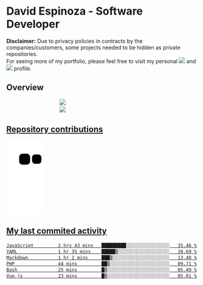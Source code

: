# David Espinoza - Software Developer
<div id="links">
  <p>
    <strong>Disclaimer:</strong> Due to privacy policies in contracts by the companies/customers, some projects needed to be hidden as private repositories. <br />
For seeing more of my portfolio, please feel free to visit my personal <a href="https://davidespinoza.dev" target="_blank"><img src="https://img.shields.io/badge/website-000000?style=for-the-badge&logo=About.me&logoColor=white" target="_blank"></a> and <a href="https://www.linkedin.com/in/despinozap" target="_blank"><img src="https://img.shields.io/badge/LinkedIn-0077B5?style=for-the-badge&logo=linkedin&logoColor=white" target="_blank"></a> profile.
  </p>
</div>

## Overview

<div id="stats">
  <a href="https://github.com/despinozap">
  <img height="180em" style="margin: 0em 10em;" src="https://github-readme-stats.vercel.app/api?username=despinozap&show_icons=true&include_all_commits=true&count_private=true&theme=default"/>
  <img height="180em" style="margin: 0em 10em;" src="https://github-readme-stats.vercel.app/api/top-langs/?username=despinozap&layout=compact&langs_count=7&theme=default"/>
</div>
 
## Repository contributions
<div id="snake"> 

  ![Snake animation](https://github.com/despinozap/despinozap/blob/output/github-contribution-grid-snake.svg)
</div>

## My last commited activity
<!--START_SECTION:waka-->

```text
JavaScript         2 hrs 43 mins   █████████░░░░░░░░░░░░░░░░   35.46 %
YAML               1 hr 35 mins    █████▒░░░░░░░░░░░░░░░░░░░   20.69 %
Markdown           1 hr 2 mins     ███▒░░░░░░░░░░░░░░░░░░░░░   13.48 %
PHP                44 mins         ██▒░░░░░░░░░░░░░░░░░░░░░░   09.71 %
Bash               25 mins         █▒░░░░░░░░░░░░░░░░░░░░░░░   05.49 %
Vue.js             23 mins         █▒░░░░░░░░░░░░░░░░░░░░░░░   05.01 %
```

<!--END_SECTION:waka-->
